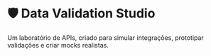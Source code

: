 # 🛡️ Data Validation Studio

Um laboratório de APIs, criado para simular integrações, prototipar validações e criar mocks realistas.
